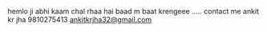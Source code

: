 hemlo ji abhi kaam chal rhaa hai baad m baat krengeee ..... contact me ankit kr jha 
9810275413 
ankitkrjha32@gmail.com